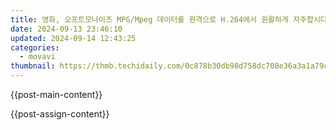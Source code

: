```yaml
---
title: 영화, 오프트모나이즈 MPG/Mpeg 데이터를 원격으로 H.264에서 원활하게 자주합시다 - Movavi
date: 2024-09-13 23:46:10
updated: 2024-09-14 12:43:25
categories:
  - movavi
thumbnail: https://thmb.techidaily.com/0c878b30db98d758dc708e36a3a1a79c906ed9e88e0726b5c47115417927372d.jpg
---
```


{{post-main-content}}

<ins class="adsbygoogle"
     style="display:block"
     data-ad-format="autorelaxed"
     data-ad-client="ca-pub-7571918770474297"
     data-ad-slot="1223367746"></ins>

{{post-assign-content}}

<ins class="adsbygoogle"
     style="display:block"
     data-ad-client="ca-pub-7571918770474297"
     data-ad-slot="8358498916"
     data-ad-format="auto"
     data-full-width-responsive="true"></ins>
